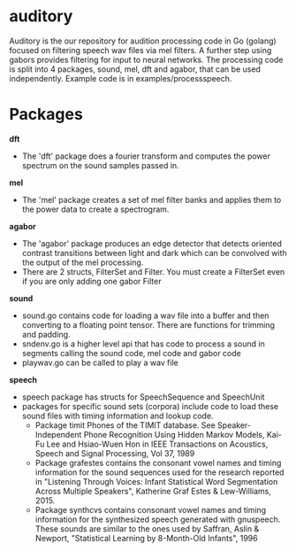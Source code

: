# auditory

Auditory is the our repository for audition processing code in Go (golang) focused on filtering speech wav files via mel filters. A further step using gabors provides filtering for input to neural networks. The processing code is split into 4 packages, sound, mel, dft and agabor, that can be used independently. Example code is in examples/processspeech.

# Packages

**dft**
- The 'dft' package does a fourier transform and computes the power spectrum on the sound samples passed in.

**mel**
- The 'mel' package creates a set of mel filter banks and applies them to the power data to create a spectrogram.

**agabor**
- The 'agabor' package produces an edge detector that detects oriented contrast transitions between light and dark which can be convolved with the output of the mel processing.
- There are 2 structs, FilterSet and Filter. You must create a FilterSet even if you are only adding one gabor Filter

**sound**
- sound.go contains code for loading a wav file into a buffer and then converting to a floating point tensor. There are functions for trimming and padding.
- sndenv.go is a higher level api that has code to process a sound in segments calling the sound code, mel code and gabor code
- playwav.go can be called to play a wav file

**speech**
- speech package has structs for SpeechSequence and SpeechUnit
- packages for specific sound sets (corpora) include code to load these sound files with timing information and lookup code.
  - Package timit Phones of the TIMIT database. See Speaker-Independent Phone Recognition Using Hidden Markov Models, Kai-Fu Lee and Hsiao-Wuen Hon in IEEE Transactions on Acoustics, Speech and Signal Processing, Vol 37, 1989
  - Package grafestes contains the consonant vowel names and timing information for the sound sequences used for the research reported in "Listening Through Voices: Infant Statistical Word Segmentation Across Multiple Speakers", Katherine Graf Estes & Lew-Williams, 2015.
  - Package synthcvs contains consonant vowel names and timing information for the synthesized speech generated with gnuspeech. These sounds are similar to the ones used by Saffran, Aslin & Newport, "Statistical Learning by 8-Month-Old Infants", 1996

